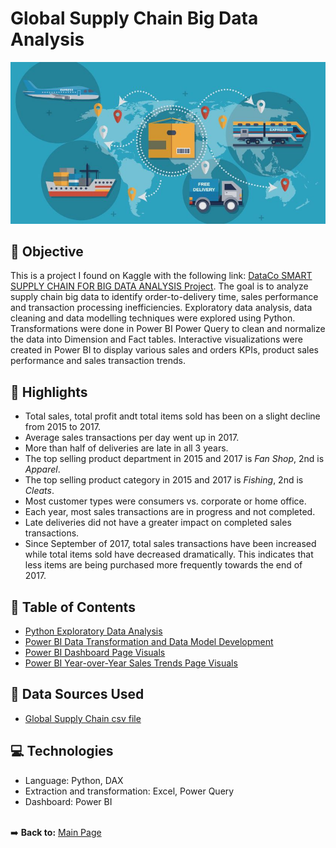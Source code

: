# Global Supply Chain Big Data Analysis

![Sales Profit Trend Chart](https://github.com/danvuk567/Global-Supply-Chain-Analysis/blob/main/images/Global_Supply_Chain.jpg?raw=true)

## :pushpin: **Objective** ##

This is a project I found on Kaggle with the following link: [DataCo SMART SUPPLY CHAIN FOR BIG DATA ANALYSIS Project](https://www.kaggle.com/datasets/shashwatwork/dataco-smart-supply-chain-for-big-data-analysis). The goal is to analyze supply chain big data to identify order-to-delivery time, sales performance and transaction processing inefficiencies. Exploratory data analysis, data cleaning and data modelling techniques were explored using Python. Transformations were done in Power BI Power Query to clean and normalize the data into Dimension and Fact tables. Interactive visualizations were created in Power BI to display various sales and orders KPIs, product sales performance and sales transaction trends.

## :high_brightness: **Highlights** ##

* Total sales, total profit andt total items sold has been on a slight decline from 2015 to 2017.
* Average sales transactions per day went up in 2017.
* More than half of deliveries are late in all 3 years.
* The top selling product department in 2015 and 2017 is *Fan Shop*, 2nd is *Apparel*.
* The top selling product category in 2015 and 2017 is *Fishing*, 2nd is *Cleats*.
* Most customer types were consumers vs. corporate or home office.
* Each year, most sales transactions are in progress and not completed.
* Late deliveries did not have a greater impact on completed sales transactions.
* Since September of 2017, total sales transactions have been increased while total items sold have decreased dramatically.
  This indicates that less items are being purchased more frequently towards the end of 2017.

## :bookmark_tabs: **Table of Contents** ##

* [Python Exploratory Data Analysis](https://github.com/danvuk567/Global-Supply-Chain-Analysis/blob/main/Python-Supply-Chain-Data-Exploration/readme.md)
* [Power BI Data Transformation and Data Model Development](https://github.com/danvuk567/Global-Supply-Chain-Analysis/tree/main/Power_BI-Supply-Chain-Data-Transformation-and-Data-Model-Development/readme.md)
* [Power BI Dashboard Page Visuals](https://github.com/danvuk567/Global-Supply-Chain-Analysis/tree/main/Power_BI-Supply-Chain-Dashboard-Page-Visuals/readme.md)
* [Power BI Year-over-Year Sales Trends Page Visuals](https://github.com/danvuk567/Global-Supply-Chain-Analysis/tree/main/Power_BI-Supply-Chain_YoY-Sales_Trends-Page/readme.md)

## :link: **Data Sources Used** ##

* [Global Supply Chain csv file](https://data.mendeley.com/datasets/8gx2fvg2k6/5/files/72784be5-36d3-44fe-b75d-0edbf1999f65/DataCoSupplyChainDataset.csv)
  
## :computer: **Technologies** ##

* Language: Python, DAX
* Extraction and transformation: Excel, Power Query
* Dashboard: Power BI<br/><br/>

:arrow_right: **Back to:** [Main Page](https://github.com/danvuk567)

  
